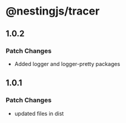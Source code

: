 # @nestingjs/tracer

## 1.0.2

### Patch Changes

- Added logger and logger-pretty packages

## 1.0.1

### Patch Changes

- updated files in dist
